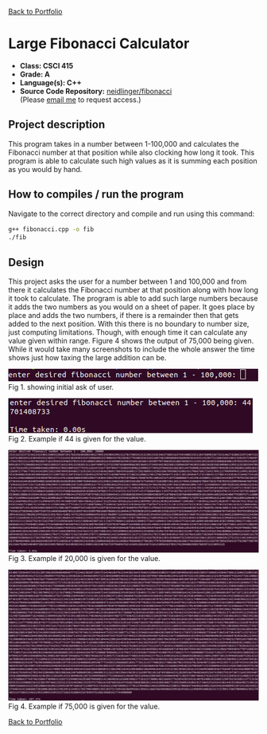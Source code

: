 [Back to Portfolio](./)

Large Fibonacci Calculator
===============

-   **Class: CSCI 415** 
-   **Grade: A**
-   **Language(s): C++**
-   **Source Code Repository:** [neidlinger/fibonacci](https://github.com/neidlinger/fibonacci/tree/SPR)  
    (Please [email me](mailto:lgneidlinger@csustudent.net?subject=GitHub%20Access) to request access.)

## Project description

This program takes in a number between 1-100,000 and calculates the Fibonacci number at that position while also clocking how long it took. This program is able to calculate such high values as it is summing each position as you would by hand.

## How to compiles / run the program

Navigate to the correct directory and compile and run using this command:

```bash
g++ fibonacci.cpp -o fib
./fib
```

## Design

This project asks the user for a number between 1 and 100,000 and from there it calculates the Fibonacci number at that position along with how long it took to calculate. The program is able to add such large numbers because it adds the two numbers as you would on a sheet of paper. It goes place by place and adds the two numbers, if there is a remainder then that gets added to the next position. With this there is no boundary to number size, just computing limitations. Though, with enough time it can calculate any value given within range. Figure 4 shows the output of 75,000 being given. While it would take many screenshots to include the whole answer the time shows just how taxing the large addition can be. 

![screenshot](images/fibonacci/1.png)
Fig 1. showing initial ask of user.

![screenshot](images/fibonacci/2.png)
Fig 2. Example if 44 is given for the value.

![screenshot](images/fibonacci/4.png)
Fig 3. Example if 20,000 is given for the value.

![screenshot](images/fibonacci/5.png)
Fig 4. Example if 75,000 is given for the value.

[Back to Portfolio](./)